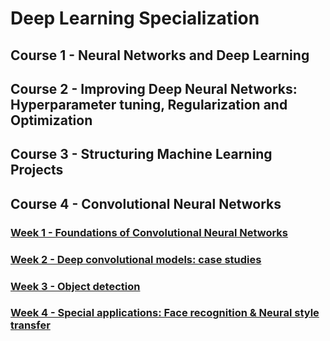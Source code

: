 # Deep Learning Specialization

## Course 1 - Neural Networks and Deep Learning

## Course 2 - Improving Deep Neural Networks: Hyperparameter tuning, Regularization and Optimization

## Course 3 - Structuring Machine Learning Projects

## Course 4 - Convolutional Neural Networks

### [Week 1 - Foundations of Convolutional Neural Networks](https://github.com/htaiwan/note-andrew-deep-learning/blob/master/Note/4-1.md)
### [Week 2 - Deep convolutional models: case studies](https://github.com/htaiwan/note-andrew-deep-learning/blob/master/Note/4-2.md)
### [Week 3 - Object detection](https://github.com/htaiwan/note-andrew-deep-learning/blob/master/Note/4-3.md)
### [Week 4 - Special applications: Face recognition & Neural style transfer](https://github.com/htaiwan/note-andrew-deep-learning/blob/master/Note/4-4.md)



